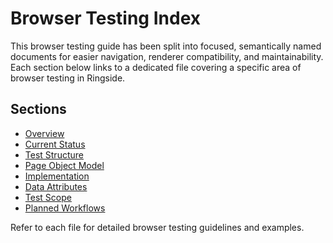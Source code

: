 # Browser Testing Index

This browser testing guide has been split into focused, semantically named documents for easier navigation, renderer compatibility, and maintainability. Each section below links to a dedicated file covering a specific area of browser testing in Ringside.

## Sections
- [Overview](overview.md)
- [Current Status](current-status.md)
- [Test Structure](test-structure.md)
- [Page Object Model](page-object-model.md)
- [Implementation](implementation.md)
- [Data Attributes](data-attributes.md)
- [Test Scope](test-scope.md)
- [Planned Workflows](planned-workflows.md)

Refer to each file for detailed browser testing guidelines and examples.
